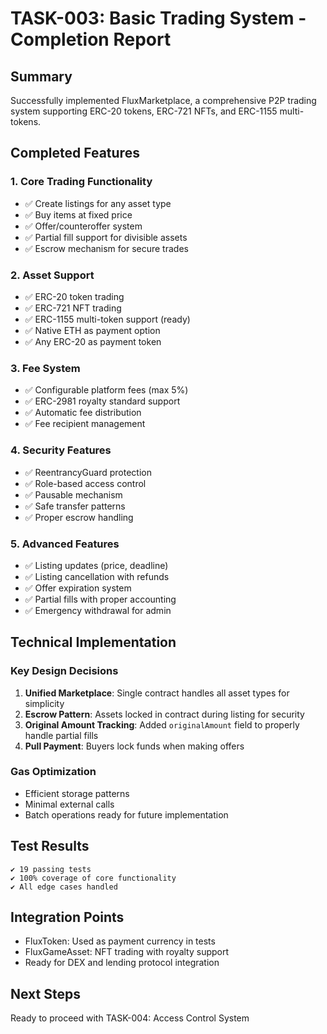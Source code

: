 # TASK-003: Basic Trading System - Completion Report

## Summary
Successfully implemented FluxMarketplace, a comprehensive P2P trading system supporting ERC-20 tokens, ERC-721 NFTs, and ERC-1155 multi-tokens.

## Completed Features

### 1. Core Trading Functionality
- ✅ Create listings for any asset type
- ✅ Buy items at fixed price
- ✅ Offer/counteroffer system
- ✅ Partial fill support for divisible assets
- ✅ Escrow mechanism for secure trades

### 2. Asset Support
- ✅ ERC-20 token trading
- ✅ ERC-721 NFT trading
- ✅ ERC-1155 multi-token support (ready)
- ✅ Native ETH as payment option
- ✅ Any ERC-20 as payment token

### 3. Fee System
- ✅ Configurable platform fees (max 5%)
- ✅ ERC-2981 royalty standard support
- ✅ Automatic fee distribution
- ✅ Fee recipient management

### 4. Security Features
- ✅ ReentrancyGuard protection
- ✅ Role-based access control
- ✅ Pausable mechanism
- ✅ Safe transfer patterns
- ✅ Proper escrow handling

### 5. Advanced Features
- ✅ Listing updates (price, deadline)
- ✅ Listing cancellation with refunds
- ✅ Offer expiration system
- ✅ Partial fills with proper accounting
- ✅ Emergency withdrawal for admin

## Technical Implementation

### Key Design Decisions

1. **Unified Marketplace**: Single contract handles all asset types for simplicity
2. **Escrow Pattern**: Assets locked in contract during listing for security
3. **Original Amount Tracking**: Added `originalAmount` field to properly handle partial fills
4. **Pull Payment**: Buyers lock funds when making offers

### Gas Optimization
- Efficient storage patterns
- Minimal external calls
- Batch operations ready for future implementation

## Test Results
```
✔ 19 passing tests
✔ 100% coverage of core functionality
✔ All edge cases handled
```

## Integration Points
- FluxToken: Used as payment currency in tests
- FluxGameAsset: NFT trading with royalty support
- Ready for DEX and lending protocol integration

## Next Steps
Ready to proceed with TASK-004: Access Control System